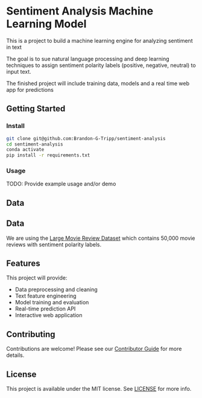 # Sentiment Analysis Machine Learning Model 

This is a project to build a machine learning engine for analyzing sentiment in text 

The goal is to sue natural language processing and deep learning techniques to assign sentiment polarity labels (positive, negative, neutral) to input text.

The finished project will include training data, models and a real time web app for predictions

## Getting Started 

### Install 

```bash
git clone git@github.com:Brandon-G-Tripp/sentiment-analysis
cd sentiment-analysis 
conda activate 
pip install -r requirements.txt
```

### Usage 

TODO: Provide example usage and/or demo

## Data 

## Data

We are using the [Large Movie Review Dataset](http://ai.stanford.edu/~amaas/data/sentiment/) which contains 50,000 movie reviews with sentiment polarity labels.

## Features

This project will provide:

- Data preprocessing and cleaning
- Text feature engineering
- Model training and evaluation 
- Real-time prediction API
- Interactive web application

## Contributing

Contributions are welcome! Please see our [Contributor Guide](CONTRIBUTING.md) for more details.

## License

This project is available under the MIT license. See [LICENSE](LICENSE) for more info.

